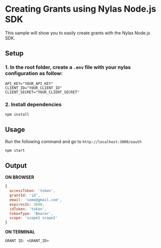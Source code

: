 # Creating Grants using Nylas Node.js SDK

This sample will show you to easily create grants with the Nylas Node.js SDK.

## Setup

### 1. In the root folder, create a `.env` file with your nylas configuration as follow:

```
API_KEY="YOUR_API_KEY"
CLIENT_ID="YOUR_CLIENT_ID"
CLIENT_SECRET="YOUR_CLIENT_SECRET"
```

### 2. Install dependencies

```bash
npm install
```

## Usage

Run the following command and go to `http://localhost:3000/oauth`

```bash
npm start
```

## Output

**ON BROWSER**

```js
{
  accessToken: 'token',
  grantId: 'id',
  email: 'some@gmail.com',
  expiresIn: 3600,
  idToken: 'token',
  tokenType: 'Bearer',
  scope: 'scope1 scope2'
}
```

**ON TERMINAL**

`GRANT ID: <GRANT_ID>`
